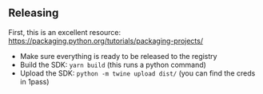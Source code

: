 ## Releasing

First, this is an excellent resource: https://packaging.python.org/tutorials/packaging-projects/

- Make sure everything is ready to be released to the registry
- Build the SDK: `yarn build` (this runs a python command)
- Upload the SDK: `python -m twine upload dist/` (you can find the creds in 1pass)
